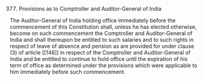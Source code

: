 377. Provisions as to Comptroller and Auditor-General of India

The Auditor-General of India holding office immediately before the commencement of this Constitution shall, unless he has elected otherwise, become on such commencement the Comptroller and Auditor-General of India and shall thereupon be entitled to such salaries and to such rights in respect of leave of absence and pension as are provided for under clause (3) of article [[148]] in respect of the Comptroller and Auditor-General of India and be entitled to continue to hold office until the expiration of his term of office as determined under the provisions which were applicable to him immediately before such commencement.

